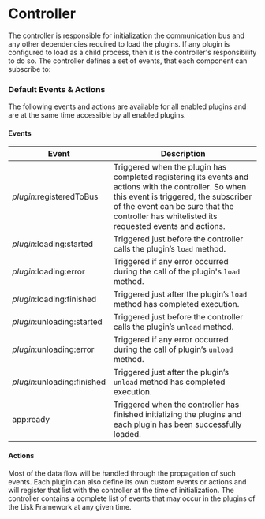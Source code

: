 # Controller

The controller is responsible for initialization the communication bus and any other dependencies required to load the plugins. If any plugin is configured to load as a child process, then it is the controller's responsibility to do so.
The controller defines a set of events, that each component can subscribe to:

### Default Events & Actions

The following events and actions are available for all enabled plugins and are at the same time accessible by all enabled plugins.

#### Events

| Event                       | Description                                                                                                                                                                                                                                    |
| --------------------------- | ---------------------------------------------------------------------------------------------------------------------------------------------------------------------------------------------------------------------------------------------- |
| _plugin_:registeredToBus    | Triggered when the plugin has completed registering its events and actions with the controller. So when this event is triggered, the subscriber of the event can be sure that the controller has whitelisted its requested events and actions. |
| _plugin_:loading:started    | Triggered just before the controller calls the plugin’s `load` method.                                                                                                                                                                         |
| _plugin_:loading:error      | Triggered if any error occurred during the call of the plugin's `load` method.                                                                                                                                                                 |
| _plugin_:loading:finished   | Triggered just after the plugin’s `load` method has completed execution.                                                                                                                                                                       |
| _plugin_:unloading:started  | Triggered just before the controller calls the plugin’s `unload` method.                                                                                                                                                                       |
| _plugin_:unloading:error    | Triggered if any error occurred during the call of plugin’s `unload` method.                                                                                                                                                                   |
| _plugin_:unloading:finished | Triggered just after the plugin’s `unload` method has completed execution.                                                                                                                                                                     |
| app:ready                   | Triggered when the controller has finished initializing the plugins and each plugin has been successfully loaded.                                                                                                                              |

#### Actions

Most of the data flow will be handled through the propagation of such events.
Each plugin can also define its own custom events or actions and will register that list with the controller at the time of initialization.
The controller contains a complete list of events that may occur in the plugins of the Lisk Framework at any given time.
